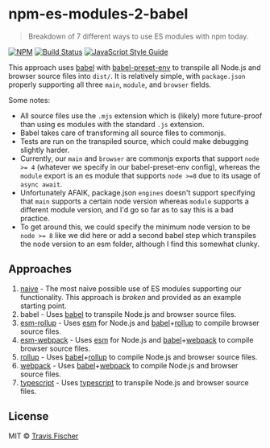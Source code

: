 # npm-es-modules-2-babel

> Breakdown of 7 different ways to use ES modules with npm today.

[![NPM](https://img.shields.io/npm/v/npm-es-modules-1-naive.svg)](https://www.npmjs.com/package/npm-es-modules-1-naive) [![Build Status](https://travis-ci.com/transitive-bullshit/npm-es-modules.svg?branch=master)](https://travis-ci.com/transitive-bullshit/npm-es-modules) [![JavaScript Style Guide](https://img.shields.io/badge/code_style-standard-brightgreen.svg)](https://standardjs.com)

This approach uses [babel](https://babeljs.io/) with [babel-preset-env](https://babeljs.io/docs/plugins/preset-env/) to transpile all Node.js and browser source files into `dist/`. It is relatively simple, with `package.json` properly supporting all three `main`, `module`, and `browser` fields.

Some notes:
- All source files use the `.mjs` extension which is (likely) more future-proof than using es modules with the standard `.js` extension.
- Babel takes care of transforming all source files to commonjs.
- Tests are run on the transpiled source, which could make debugging slightly harder.
- Currently, our `main` and `browser` are commonjs exports that support `node >= 4` (whatever we specify in our babel-preset-env config), whereas the `module` export is an es module that supports `node >=8` due to its usage of `async await`.
- Unfortunately AFAIK, package.json `engines` doesn't support specifying that `main` supports a certain node version whereas `module` supports a different module version, and I'd go so far as to say this is a bad practice.
- To get around this, we could specify the minimum node version to be `node >= 8` like we did here or add a second babel step which transpiles the node version to an esm folder, although I find this somewhat clunky.

## Approaches

1. [naive](../1-naive) - The most naive possible use of ES modules supporting our functionality. This approach is *broken* and provided as an example starting point.
2. babel - Uses [babel](https://babeljs.io/) to transpile Node.js and browser source files.
3. [esm-rollup](../3-esm-rollup) - Uses [esm](https://github.com/standard-things/esm) for Node.js and [babel](https://babeljs.io/)+[rollup](https://rollupjs.org/guide/en) to compile browser source files.
4. [esm-webpack](../4-esm-webpack) - Uses [esm](https://github.com/standard-things/esm) for Node.js and [babel](https://babeljs.io/)+[webpack](https://webpack.js.org/) to compile browser source files.
5. [rollup](../5-rollup) - Uses [babel](https://babeljs.io/)+[rollup](https://rollupjs.org/guide/en) to compile Node.js and browser source files.
6. [webpack](../6-webpack) - Uses [babel](https://babeljs.io/)+[webpack](https://webpack.js.org/) to compile Node.js and browser source files.
7. [typescript](../7-typescript) - Uses [typescript](https://www.typescriptlang.org/) to transpile Node.js and browser source files.

## License

MIT © [Travis Fischer](https://github.com/transitive-bullshit)
